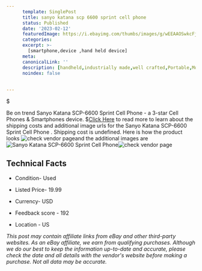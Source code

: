 ```yaml
---
      template: SinglePost
      title: sanyo katana scp 6600 sprint cell phone 
      status: Published
      date: '2023-02-12'
      featuredImage: https://i.ebayimg.com/thumbs/images/g/wEEAAOSwkcFjvulW/s-l225.jpg
      categories: 
      excerpt: >-
        [smartphone,device ,hand held device]
      meta:
      canonicalLink: ''
      description: [handheld,industrially made,well crafted,Portable,Mobile,Compact,Convenient,Lightweight,Maneuverable,Man-portable,Miniature,Carriable,Hand-held,Light,Holdable,Transportable,Mobile device,Pocket-sized,On-the-go,Wireless,Cordless,Compact size,Convenient size, smartphone,device ,hand held device]
      noindex: false
      
        
---
```

$

Be on trend Sanyo Katana SCP-6600 Sprint Cell Phone  - a 3-star Cell Phones & Smartphones device.
$[Click Here](https://www.ebay.com/itm/195555479967?hash=item2d8803d19f%3Ag%3AwEEAAOSwkcFjvulW&mkevt=1&mkcid=1&mkrid=711-53200-19255-0&campid=%253CePNCampaignId%253E&customid=%253CreferenceId%253E&toolid=10049) to read more to learn about the shipping costs and additional image urls for the Sanyo Katana SCP-6600 Sprint Cell Phone . Shipping cost is undefined. Here is how the product looks ![check vendor page](https://i.ebayimg.com/thumbs/images/g/wEEAAOSwkcFjvulW/s-l225.jpg)and the additional images are![Sanyo Katana SCP-6600 Sprint Cell Phone ](https://i.ebayimg.com/images/g/wEEAAOSwkcFjvulW/s-l1600.jpg)![check vendor page](https://origin-galleryplus.ebayimg.com/ws/web/195555479967_2_0_1/225x225.jpg,https://origin-galleryplus.ebayimg.com/ws/web/195555479967_3_0_1/225x225.jpg,https://origin-galleryplus.ebayimg.com/ws/web/195555479967_4_0_1/225x225.jpg,https://origin-galleryplus.ebayimg.com/ws/web/195555479967_5_0_1/225x225.jpg,https://origin-galleryplus.ebayimg.com/ws/web/195555479967_6_0_1/225x225.jpg,https://origin-galleryplus.ebayimg.com/ws/web/195555479967_7_0_1/225x225.jpg,https://origin-galleryplus.ebayimg.com/ws/web/195555479967_8_0_1/225x225.jpg)



 ## Technical Facts 



     
      

 - Condition- Used 


      

 - Listed Price- 19.99 


      

 - Currency- USD 


      

 - Feedback score - 192 


      

 - Location - US 


      
      

 *_This post may contain affiliate links from eBay and other third-party websites. As an eBay affiliate, we earn from qualifying purchases. Although we do our best to keep the information up-to-date and accurate, please check the date and all details with the vendor's website before making a purchase. Not all data may be accurate._*






